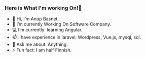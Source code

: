 ### Here is What I'm working On!👋

- 👋 Hi, I’m Anup Basnet.
- 👀 I’m currently Working On Software Company.
- 💻 I’m currently: learning Angular.
- 📫 I have experience in laravel: Wordpress, Vue.js, mysql, sql.
- 💬 Ask me about: Anything.
- ⚡ Fun fact: I am half Finnish.
